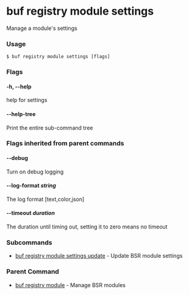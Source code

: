 # buf registry module settings

Manage a module's settings

### Usage

```console
$ buf registry module settings [flags]
```

### Flags

#### \-h, --help

help for settings

#### \--help-tree

Print the entire sub-command tree

### Flags inherited from parent commands

#### \--debug

Turn on debug logging

#### \--log-format _string_

The log format \[text,color,json\]

#### \--timeout _duration_

The duration until timing out, setting it to zero means no timeout

### Subcommands

- [buf registry module settings update](update/) - Update BSR module settings

### Parent Command

- [buf registry module](../) - Manage BSR modules
